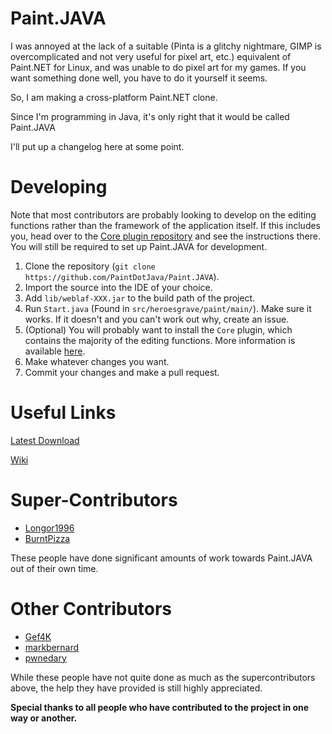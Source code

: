 Paint.JAVA
==========

I was annoyed at the lack of a suitable (Pinta is a glitchy nightmare, GIMP is overcomplicated and not very useful for pixel art, etc.)
equivalent of Paint.NET for Linux, and was unable to do pixel art for my games.
If you want something done well, you have to do it yourself it seems.

So, I am making a cross-platform Paint.NET clone.

Since I'm programming in Java, it's only right that it would be called Paint.JAVA

I'll put up a changelog here at some point.

Developing
==========
Note that most contributors are probably looking to develop on the editing functions rather than
the framework of the application itself. If this includes you, head over to the
[Core plugin repository](https://github.com/PaintDotJava/Core) and see the instructions there. You
will still be required to set up Paint.JAVA for development.

1. Clone the repository (`git clone https://github.com/PaintDotJava/Paint.JAVA`).
2. Import the source into the IDE of your choice.
3. Add `lib/weblaf-XXX.jar` to the build path of the project.
4. Run `Start.java` (Found in `src/heroesgrave/paint/main/`). Make sure it works. If it doesn't and you can't work out why, create an issue.
5. (Optional) You will probably want to install the `Core` plugin, which contains the majority of
the editing functions. More information is available [here](https://github.com/PaintDotJava/Core).
6. Make whatever changes you want.
7. Commit your changes and make a pull request.

Useful Links
============

[Latest Download](https://github.com/HeroesGrave/Paint.JAVA/blob/master/build/Paint.JAVA.jar)

[Wiki](https://github.com/HeroesGrave/Paint.JAVA/wiki)

Super-Contributors
==================
- [Longor1996](https://github.com/Longor1996)
- [BurntPizza](https://github.com/BurntPizza)

These people have done significant amounts of work towards Paint.JAVA out of their own time.

Other Contributors
==================
- [Gef4K](https://github.com/Gef4K)
- [markbernard](https://github.com/markbernard)
- [pwnedary](https://github.com/pwnedary)

While these people have not quite done as much as the supercontributors above, the help they have provided is still highly appreciated.

**Special thanks to all people who have contributed to the project in one way or another.**
